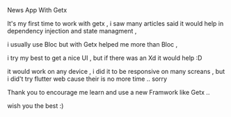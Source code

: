 News App With Getx 

It's my first time to work with getx , i saw many articles said it would help in dependency injection and state managment , 

i usually use Bloc but with Getx helped me more than Bloc , 

i try my best to get a nice UI , but if there was an Xd it would help :D 

it would work on any device , i did it to be responsive on many screans  , but i did't try flutter web cause their is no more time .. sorry 

Thank you to encourage me learn and use a new Framwork like Getx .. 

wish you the best :) 

